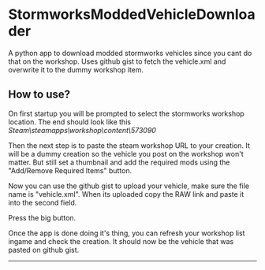 # StormworksModdedVehicleDownloader
A python app to download modded stormworks vehicles since you cant do that on the workshop. Uses github gist to fetch the vehicle.xml and overwrite it to the dummy workshop item.

## How to use?

On first startup you will be prompted to select the stormworks workshop location.
The end should look like this *Steam\steamapps\workshop\content\573090*

Then the next step is to paste the steam workshop URL to your creation. It will be a dummy creation so the vehicle you post on the workshop won't matter. But still set a thumbnail and add the required mods using the "Add/Remove Required Items" button.

Now you can use the github gist to upload your vehicle, make sure the file name is "vehicle.xml".
When its uploaded copy the RAW link and paste it into the second field.

Press the big button.

Once the app is done doing it's thing, you can refresh your workshop list ingame and check the creation. It should now be the vehicle that was pasted on github gist.
__________________________________________________________________________________



